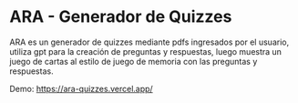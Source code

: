 # ARA - Generador de Quizzes
ARA es un generador de quizzes mediante pdfs ingresados por el usuario, utiliza gpt para la creación de preguntas y respuestas, luego muestra un juego de cartas al estilo de juego de memoria con las preguntas y respuestas.

Demo: https://ara-quizzes.vercel.app/
